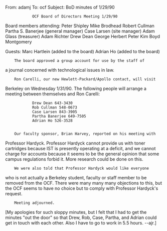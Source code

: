 From: adamj
To: ocf
Subject: BoD minutes of 1/29/90


                OCF Board of Directors Meeting 1/29/90


Board members attending:
        Peter Shipley
        Mike Brodhead
        Robert Cullman
        Partha S. Banerjee (general manager)
        Case Larsen (site manager)
        Adam Glass (treasurer)
        Adam Richter
        Drew Dean
        George Herbert
        Peter Kim
        Boyd Montgomery

Guests:
        Marc Hartlein (added to the board)
        Adrian Ho (added to the board)



        The board approved a group account for use by the staff of
a journal concerned with technological issues in law.

        Ron Carelli, our new Hewlett-Packard/Apollo contact, will visit
Berkeley on Wednesday 1/31/90.  The following people will arrange a meeting
between themselves and Ron Carelli:

                Drew Dean 643-3430
                Rob Cullman 548-0673
                Case Larsen 843-3905
                Partha Banerjee 649-7505
                Adrian Ho 526-3528


        Our faculty sponsor, Brian Harvey, reported on his meeting with
Professor Hardyck.  Professor Hardyck cannot provide us with toner
cartridges because IST is presently operating at a deficit, and we
cannot charge for accounts because it seems to be the general opinion
that some campus regulations forbid it.  More research could be done on
this.

        We were also told that Professor Hardyck would like everyone
who is not actually a Berkeley student, faculty or staff member to be
removed from the OCF.  There were many many many objections to this, but
the OCF seems to have no choice but to comply with Professor Hardyck's
request.

        Meeting adjourned.

[My apologies for such sloppy minutes, but I felt that I had to get the
minutes "out the door" so that Drew, Rob, Case, Partha, and Adrian could
get in touch with each other.  Also I have to go to work in 5.5 hours. --ajr.]

